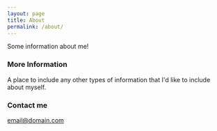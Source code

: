 ```yaml
---
layout: page
title: About
permalink: /about/
---
```


Some information about me!

### More Information

A place to include any other types of information that I'd like to include about myself.

### Contact me

[email@domain.com](mailto:email@domain.com)
